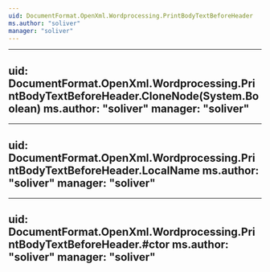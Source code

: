 ```yaml
---
uid: DocumentFormat.OpenXml.Wordprocessing.PrintBodyTextBeforeHeader
ms.author: "soliver"
manager: "soliver"
---
```


---
uid: DocumentFormat.OpenXml.Wordprocessing.PrintBodyTextBeforeHeader.CloneNode(System.Boolean)
ms.author: "soliver"
manager: "soliver"
---

---
uid: DocumentFormat.OpenXml.Wordprocessing.PrintBodyTextBeforeHeader.LocalName
ms.author: "soliver"
manager: "soliver"
---

---
uid: DocumentFormat.OpenXml.Wordprocessing.PrintBodyTextBeforeHeader.#ctor
ms.author: "soliver"
manager: "soliver"
---
